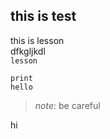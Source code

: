 ## this is test

this is lesson <br>
dfkgljkdl<br>
``lesson``

```
print
hello
```

>_note_:
be careful


hi
